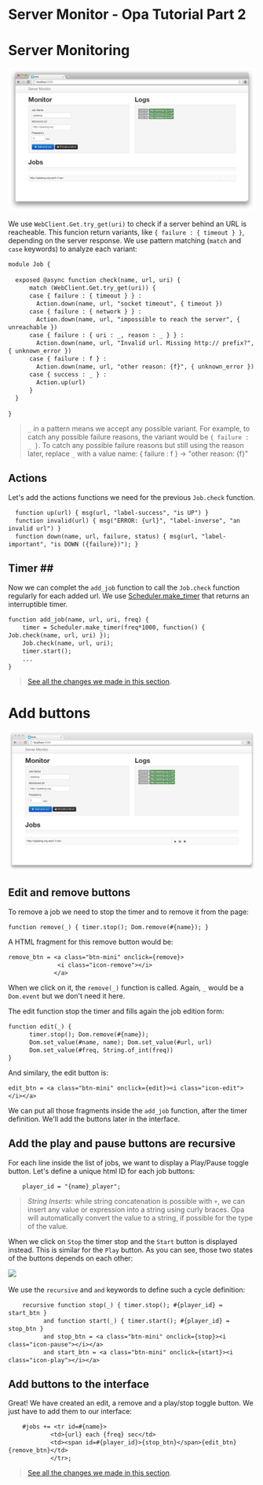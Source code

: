 # Server Monitor - Opa Tutorial Part 2 #

# Server Monitoring #

<img src="resources/img/check-servers.png"/>

We use `WebClient.Get.try_get(uri)` to check if a server behind an URL is reacheable. This funcion return variants, like `{ failure : { timeout } }`, depending on the server response. We use pattern matching (`match` and `case` keywords) to analyze each variant:

    module Job {

      exposed @async function check(name, url, uri) {
          match (WebClient.Get.try_get(uri)) {
          case { failure : { timeout } } :
            Action.down(name, url, "socket timeout", { timeout })
          case { failure : { network } } : 
            Action.down(name, url, "impossible to reach the server", { unreachable })
          case { failure : { uri : _, reason : _ } } :
            Action.down(name, url, "Invalid url. Missing http:// prefix?", { unknown_error })
          case { failure : f } : 
            Action.down(name, url, "other reason: {f}", { unknown_error })
          case { success : _ } :
            Action.up(url)
          }
      }

    }

> `_` in a pattern means we accept any possible variant. For example, to catch any possible failure reasons, the variant would be `{ failure : _ }`. To catch any possible failure reasons but still using the reason later, replace `_` with a value name: { failure : f } -> "other reason: {f}"

## Actions ##

Let's add the actions functions we need for the previous `Job.check` function.

      function up(url) { msg(url, "label-success", "is UP") }
      function invalid(url) { msg("ERROR: {url}", "label-inverse", "an invalid url") }
      function down(name, url, failure, status) { msg(url, "label-important", "is DOWN ({failure})"); }

## Timer ## ##

Now we can complet the `add_job` function to call the `Job.check` function regularly for each added url. We use [Scheduler.make_timer](http://doc.opalang.org/value/stdlib.core.rpc.core/Scheduler/make_timer) that returns an interruptible timer.

    function add_job(name, url, uri, freq) {
        timer = Scheduler.make_timer(freq*1000, function() { Job.check(name, url, uri) });
        Job.check(name, url, uri);
        timer.start();
        ...
    }

> [See all the changes we made in this section](https://github.com/cedricss/server-monitor/commit/b75288f6951102def2ae356728ea6ee12918814a).

# Add buttons #

<img src="resources/img/job-buttons.png"/>

## Edit and remove buttons ##

To remove a job we need to stop the timer and to remove it from the page:

    function remove(_) { timer.stop(); Dom.remove(#{name}); }

A HTML fragment for this remove button would be:

    remove_btn = <a class="btn-mini" onclick={remove}>
                  <i class="icon-remove"></i>
                 </a>

When we click on it, the `remove(_)` function is called. Again, `_` would be a `Dom.event` but we don't need it here.

The edit function stop the timer and fills again the job edition form:

    function edit(_) {
          timer.stop(); Dom.remove(#{name});
          Dom.set_value(#name, name); Dom.set_value(#url, url)
          Dom.set_value(#freq, String.of_int(freq))
    }

And similary, the edit button is:

    edit_btn = <a class="btn-mini" onclick={edit}><i class="icon-edit"></i></a>

We can put all those fragments inside the `add_job` function, after the timer definition. We'll add the buttons later in the interface.

## Add the play and pause buttons are recursive ##

For each line inside the list of jobs, we want to display a Play/Pause toggle button. Let's define a unique html ID for each job buttons:

      	player_id = "{name}_player";

> *String Inserts*: while string concatenation is possible with `+`, we can insert any value or expression into a string using curly braces. Opa will automatically convert the value to a string, if possible for the type of the value.

When we click on `Stop` the timer stop and the `Start` button is displayed instead. This is similar for the `Play` button. As you can see, those two states of the buttons depends on each other:

<img src="cyclic-defintion.png"/>

We use the `recursive` and `and` keywords to define such a cycle definition:

      	recursive function stop(_) { timer.stop(); #{player_id} = start_btn }
      	      and function start(_) { timer.start(); #{player_id} = stop_btn }
      	      and stop_btn = <a class="btn-mini" onclick={stop}><i class="icon-pause"></i></a>
      	      and start_btn = <a class="btn-mini" onclick={start}><i class="icon-play"></i></a>

## Add buttons to the interface ##

Great! We have created an edit, a remove and a play/stop toggle button. We just have to add them to our interface:

      	#jobs += <tr id=#{name}>
      	        <td>{url} each {freq} sec</td>
      	        <td><span id=#{player_id}>{stop_btn}</span>{edit_btn}{remove_btn}</td>
      	        </tr>;

> [See all the changes we made in this section](https://github.com/cedricss/server-monitor/commit/b75288f6951102def2ae356728ea6ee12918814a).
